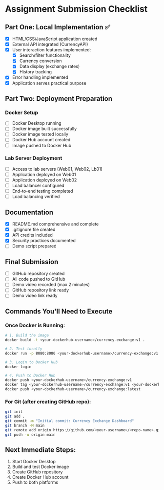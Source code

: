 # Assignment Submission Checklist

## Part One: Local Implementation ✅
- [x] HTML/CSS/JavaScript application created
- [x] External API integrated (CurrencyAPI)
- [x] User interaction features implemented:
  - [x] Search/filter functionality
  - [x] Currency conversion
  - [x] Data display (exchange rates)
  - [x] History tracking
- [x] Error handling implemented
- [x] Application serves practical purpose

## Part Two: Deployment Preparation
### Docker Setup
- [ ] Docker Desktop running
- [ ] Docker image built successfully
- [ ] Docker image tested locally
- [ ] Docker Hub account created
- [ ] Image pushed to Docker Hub

### Lab Server Deployment
- [ ] Access to lab servers (Web01, Web02, Lb01)
- [ ] Application deployed on Web01
- [ ] Application deployed on Web02
- [ ] Load balancer configured
- [ ] End-to-end testing completed
- [ ] Load balancing verified

## Documentation
- [x] README.md comprehensive and complete
- [x] .gitignore file created
- [x] API credits included
- [x] Security practices documented
- [ ] Demo script prepared

## Final Submission
- [ ] GitHub repository created
- [ ] All code pushed to GitHub
- [ ] Demo video recorded (max 2 minutes)
- [ ] GitHub repository link ready
- [ ] Demo video link ready

## Commands You'll Need to Execute

### Once Docker is Running:
```bash
# 1. Build the image
docker build -t <your-dockerhub-username>/currency-exchange:v1 .

# 2. Test locally
docker run -p 8080:8080 <your-dockerhub-username>/currency-exchange:v1

# 3. Login to Docker Hub
docker login

# 4. Push to Docker Hub  
docker push <your-dockerhub-username>/currency-exchange:v1
docker tag <your-dockerhub-username>/currency-exchange:v1 <your-dockerhub-username>/currency-exchange:latest
docker push <your-dockerhub-username>/currency-exchange:latest
```

### For Git (after creating GitHub repo):
```bash
git init
git add .
git commit -m "Initial commit: Currency Exchange Dashboard"
git branch -M main
git remote add origin https://github.com/<your-username>/<repo-name>.git
git push -u origin main
```

## Next Immediate Steps:
1. Start Docker Desktop
2. Build and test Docker image
3. Create GitHub repository
4. Create Docker Hub account
5. Push to both platforms
